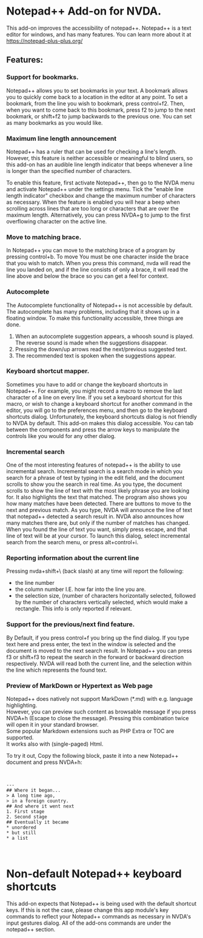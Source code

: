 # Notepad++ Add-on for NVDA. #

This add-on improves the accessibility of notepad++. Notepad++ is a text editor for windows, and has many features. You can learn more about  it at https://notepad-plus-plus.org/

## Features:

### Support for bookmarks.

Notepad++ allows you to set bookmarks in your text.
A bookmark allows you to quickly come back to a location in the editor at any point.
To set a bookmark, from the line you wish to bookmark, press control+f2.
Then,  when you want to come back to this bookmark, press f2 to jump to the next  bookmark, or shift+f2 to jump backwards to the previous one.
You can set as many bookmarks as you would like.

### Maximum line length announcement

Notepad++ has a ruler that can be used for checking a line's length. However, this feature
is neither accessible or meaningful to blind users, so this add-on has an audible line length
indicator that beeps whenever a line is longer than the specified number of characters.

To enable this feature, first activate Notepad++, then go to the NVDA menu and activate Notepad++
under the settings menu. Tick the "enable line length indicator" checkbox and change the maximum
number of characters as necessary. When the feature is enabled you will hear a beep when scrolling
across lines that are too long or characters that are over the maximum length. Alternatively, you
can press NVDA+g to jump to the first overflowing character on the active line.

### Move to matching brace.

In Notepad++ you can move to the matching brace of a program by pressing control+b. 
To move You must be one character inside the  brace that you wish to match.
When you press this command, nvda will read the line you landed on, and if the line consists of only a brace, it will read the line above and below the brace so you can get a feel for context.

### Autocomplete

The Autocomplete functionality of Notepad++ is not accessible by default. The autocomplete has many problems, including that it shows up in a floating window. To make this functionality accessible, three things are done. 

1. When an autocomplete suggestion appears, a whoosh sound is played. The reverse sound is made when the suggestions disappear.
2. Pressing the down/up arrows read the next/previous suggested text. 
3. The recommended text is spoken when the suggestions appear.

### Keyboard shortcut mapper.

Sometimes you have to add or change the keyboard shortcuts in Notepad++. 
For example, you might record a macro to remove the last character of a line on every line.
If you set a keyboard shortcut for this macro, or wish to change a keyboard shortcut for another command in the editor, you will go to the preferences menu, and then go to the keyboard shortcuts dialog.
Unfortunately, the keyboard shortcuts dialog is not friendly to NVDA by default. This add-on makes this dialog accessible. You can tab between the components and press the arrow keys to manipulate the controls like you would for any other dialog.

### Incremental search

One of the most interesting features of notepad++ is the ability to use incremental search. 
Incremental search is a search mode in which you search for a phrase of test by typing in the edit field, and the document scrolls to show you the search in real time. 
As you type, the document scrolls to show the line of text with the most likely phrase you are looking for. It also highlights the text that matched.
The program also shows you how many matches have been detected. There are buttons to move to the next and previous match.
As you type, NVDA will announce the line of text that notepad++ detected a search result in. NVDA also announces how many matches there are, but only if the number of matches has changed. 
When you found the line of text you want, simply press escape, and that line of text will be at your cursor.
To launch this dialog, select incremental search from the search menu, or press alt+control+i.

### Reporting information about the  current line

Pressing nvda+shift+\ (back slash) at any time will report the following:

* the line number
* the column number I.E. how far into the line you are.
* the selection size, (number of characters horizontally selected, followed by  the number of characters vertically selected, which would make a rectangle. This info is only reported if relevant.

### Support for the previous/next find feature.

By Default, if you press control+f you bring up the find dialog. 
If you type text here and press enter, the text in the window is selected and the document is moved to the next search result. 
In Notepad++ you can press f3 or shift+f3 to repeat the search in the forward or backward direction respectively. 
NVDA will read both the current line, and the selection within the line which represents the found text.

### Preview of MarkDown or Hypertext as Web page 

Notepad++ does natively not support MarkDown (*.md) with e.g. language highlighting.   
However, you can preview such content as browsable message if you press NVDA+h (Escape to close the message). 
Pressing this combination twice will open it in your standard browser.  
Some popular Markdown extensions such as PHP Extra or TOC are supported.  
It works also with (single-paged) Html. 

To try it out, Copy the following block, paste it into a new Notepad++ document and press NVDA+h:

<br>

    ---
    ## Where it began...  
    > A long time ago,  
    > in a foreign country.  
    ## And where it went next  
    1. First stage  
    2. Second stage  
    ## Eventually it became  
    * unordered  
    * but still  
    * a list  

<br>

# Non-default Notepad++ keyboard shortcuts

This add-on expects that Notepad++ is being used with the default shortcut keys. 
If this is not the case, please change this app module's key commands to reflect your Notepad++ commands as necessary in NVDA's input gestures dialog.
All of the add-ons commands are under the notepad++ section.
